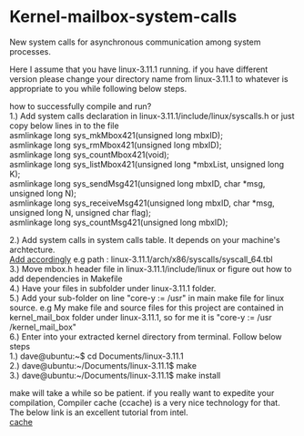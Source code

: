 Kernel-mailbox-system-calls
===========================

New system calls for asynchronous communication among system processes. <br/>

Here I assume that you have linux-3.11.1 running. if you have different version please change your directory name from
 linux-3.11.1 to whatever is appropriate to you while following below steps. <br/>

how to successfully compile and run? <br/>
1.) Add system calls declaration in linux-3.11.1/include/linux/syscalls.h or just copy below lines in to the file <br/>
    asmlinkage long sys_mkMbox421(unsigned long mbxID); <br/>
    asmlinkage long sys_rmMbox421(unsigned long mbxID); <br/>
    asmlinkage long sys_countMbox421(void); <br/>
    asmlinkage long sys_listMbox421(unsigned long *mbxList, unsigned long K); <br/>
    asmlinkage long sys_sendMsg421(unsigned long mbxID,  char *msg, unsigned long N); <br/>
    asmlinkage long sys_receiveMsg421(unsigned long mbxID, char *msg, unsigned long N, unsigned char flag); <br/>
    asmlinkage long sys_countMsg421(unsigned long mbxID); <br/>
    
2.) Add system calls in system calls table. It depends on your machine's archtecture. <br/>
    [Add accordingly](http://lxr.free-electrons.com/source/arch/x86/syscalls/syscall_64.tbl)
    e.g  path : linux-3.11.1/arch/x86/syscalls/syscall_64.tbl <br/>
3.) Move mbox.h header file in linux-3.11.1/include/linux or figure out how to add dependencies in Makefile <br/>
4.) Have your files in subfolder under linux-3.11.1 folder. <br/>
5.) Add your sub-folder on line "core-y := /usr" in main make file for linux source. e.g My make file and source files  for this project are  contained in kernel_mail_box folder under linux-3.11.1, so for me it is 
"core-y := /usr /kernel_mail_box" <br/>
6.) Enter into your extracted kernel directory from terminal. Follow below steps <br/>
    1.) dave@ubuntu:~$ cd Documents/linux-3.11.1 <br/>
    2.) dave@ubuntu:~/Documents/linux-3.11.1$ make <br/>
    3.) dave@ubuntu:~/Documents/linux-3.11.1$ make install <br/>

make will take a while so be patient. if you really want to expedite your compilation, Compiler cache (ccache) is a very nice technology for that. The below link is an excellent tutorial from intel. <br/>
[cache](https://software.intel.com/en-us/articles/accelerating-compilation-part-1-ccache) <br/>
